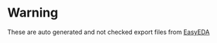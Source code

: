 # Warning

These are auto generated and not checked export files from [EasyEDA](https://easyeda.com/)
